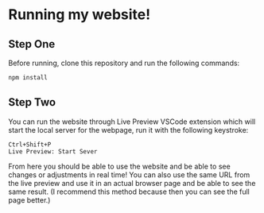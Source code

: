 # Running my website!

## Step One

Before running, clone this repository and run the following commands:

```bash
npm install
```
## Step Two

You can run the website through Live Preview VSCode extension which will start the local server for the webpage, run it with the following keystroke: 

    Ctrl+Shift+P
    Live Preview: Start Sever

From here you should be able to use the website and be able to see changes or adjustments in real time!
You can also use the same URL from the live preview and use it in an actual browser page and be able to see the same result. (I recommend this method because then you can see the full page better.)
